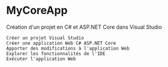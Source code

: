 # MyCoreApp
Création d'un projet en C# et ASP.NET Core dans Visual Studio

    Créer un projet Visual Studio
    Créer une application Web C# ASP.NET Core 
    Apporter des modifications à l'application Web 
    Explorer les fonctionnalités de l'IDE 
    Exécuter l'application Web
    
